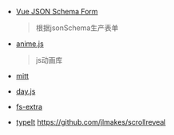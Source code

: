 * [Vue JSON Schema Form](https://github.com/lljj-x/vue-json-schema-form)
    > 根据jsonSchema生产表单

* [anime.js](https://github.com/juliangarnier/anime/)
    >js动画库 
* [mitt](https://github.com/developit/mitt)
* [day.js]()
* [fs-extra]()
* [typeIt](https://github.com/alexmacarthur/typeit)
https://github.com/jlmakes/scrollreveal